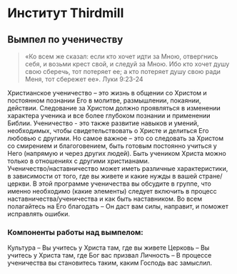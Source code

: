 
# Институт Thirdmill
## Вымпел по ученичеству

> «Ко всем же сказал: если кто хочет идти за Мною, отвергнись себя, и возьми крест свой, и следуй за Мною. Ибо кто хочет душу свою сберечь, тот потеряет ее; а кто потеряет душу свою ради Меня, тот сбережет ее».Луки 9:23-24

Христианское ученичество – это жизнь в общении со Христом и постоянном познании Его в молитве, размышлении, покаянии, действии. Следование за Христом должно проявляться в изменении характера ученика и все более глубоком познании и применении Библии. Ученичество -  это также развитие навыков и умений, необходимых, чтобы свидетельствовать о Христе и делиться Его любовью с другими. Но самое важное – это со следовать за Христом со смирением и благоговением, быть готовым постоянно учиться у Него (напрямую и через других людей).  Быть учеником Христа можно только в отношениях с другими христианами.   Ученичество/наставничество может иметь различные характеристики, в зависимости от того, где вы живете и какие нужды в вашей стране/церкви. В этой программе ученичества вы обсудите в группе, что именно необходимо (какие элементы) следует включить в процесс наставничества/ученичества и как быть наставником. Во всем полагайтесь на Его благодать – Он даст вам силы, направит, и поможет исправлять ошибки. 

### Компоненты работы над вымпелом:

Культура – Вы учитесь у Христа там, где вы живетеЦерковь – Вы учитесь у Христа там, где Бог вас призвалЛичность – В процессе ученичества вы становитесь таким, каким Господь вас замыслил.
